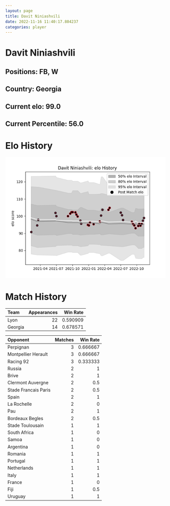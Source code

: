 ```yaml
---  
layout: page  
title: Davit Niniashvili  
date: 2022-11-16 11:40:17.804237  
categories: player  
---
```

# Davit Niniashvili

## Positions: FB, W

## Country: Georgia

## Current elo: 99.0

## Current Percentile: 56.0

# Elo History


![elo history](history_DavitNiniashvili.png)
# Match History


| Team    |   Appearances |   Win Rate |
|:--------|--------------:|-----------:|
| Lyon    |            22 |   0.590909 |
| Georgia |            14 |   0.678571 |

| Opponent             |   Matches |   Win Rate |
|:---------------------|----------:|-----------:|
| Perpignan            |         3 |   0.666667 |
| Montpellier Herault  |         3 |   0.666667 |
| Racing 92            |         3 |   0.333333 |
| Russia               |         2 |   1        |
| Brive                |         2 |   1        |
| Clermont Auvergne    |         2 |   0.5      |
| Stade Francais Paris |         2 |   0.5      |
| Spain                |         2 |   1        |
| La Rochelle          |         2 |   0        |
| Pau                  |         2 |   1        |
| Bordeaux Begles      |         2 |   0.5      |
| Stade Toulousain     |         1 |   1        |
| South Africa         |         1 |   0        |
| Samoa                |         1 |   0        |
| Argentina            |         1 |   0        |
| Romania              |         1 |   1        |
| Portugal             |         1 |   1        |
| Netherlands          |         1 |   1        |
| Italy                |         1 |   1        |
| France               |         1 |   0        |
| Fiji                 |         1 |   0.5      |
| Uruguay              |         1 |   1        |